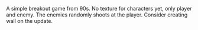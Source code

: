 A simple breakout game from 90s. No texture for characters yet, only player and enemy.
The enemies randomly shoots at the player.
Consider creating wall on the update.
